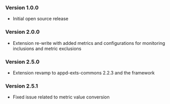 
### Version 1.0.0

* Initial open source release

### Version 2.0.0

* Extension re-write with added metrics and configurations for monitoring inclusions and metric exclusions

### Version 2.5.0
* Extension revamp to appd-exts-commons 2.2.3 and the framework

### Version 2.5.1
* Fixed issue related to metric value conversion


